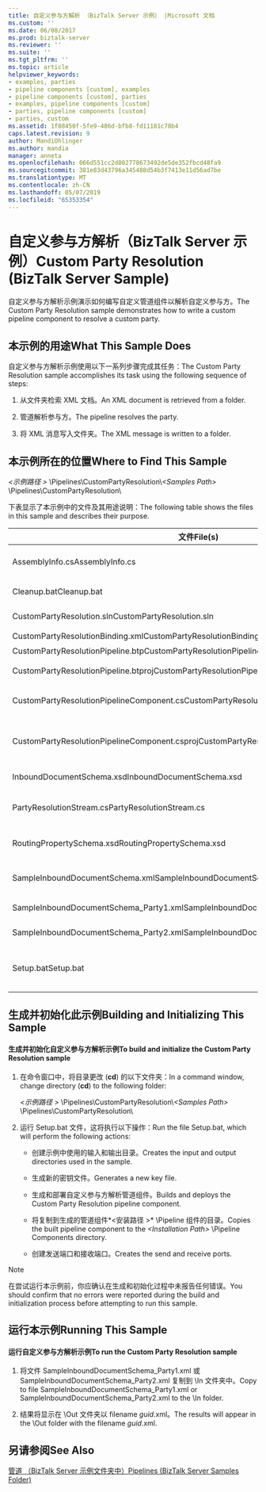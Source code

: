 ```yaml
---
title: 自定义参与方解析 （BizTalk Server 示例） |Microsoft 文档
ms.custom: ''
ms.date: 06/08/2017
ms.prod: biztalk-server
ms.reviewer: ''
ms.suite: ''
ms.tgt_pltfrm: ''
ms.topic: article
helpviewer_keywords:
- examples, parties
- pipeline components [custom], examples
- pipeline components [custom], parties
- examples, pipeline components [custom]
- parties, pipeline components [custom]
- parties, custom
ms.assetid: 1f88450f-5fe9-486d-bfb8-fd11181c78b4
caps.latest.revision: 9
author: MandiOhlinger
ms.author: mandia
manager: anneta
ms.openlocfilehash: 066d551cc2d802778673492de5de352fbcd48fa9
ms.sourcegitcommit: 381e83d43796a345488d54b3f7413e11d56ad7be
ms.translationtype: MT
ms.contentlocale: zh-CN
ms.lasthandoff: 05/07/2019
ms.locfileid: "65353354"
---
```

# <a name="custom-party-resolution-biztalk-server-sample"></a><span data-ttu-id="30c49-102">自定义参与方解析（BizTalk Server 示例）</span><span class="sxs-lookup"><span data-stu-id="30c49-102">Custom Party Resolution (BizTalk Server Sample)</span></span>
<span data-ttu-id="30c49-103">自定义参与方解析示例演示如何编写自定义管道组件以解析自定义参与方。</span><span class="sxs-lookup"><span data-stu-id="30c49-103">The Custom Party Resolution sample demonstrates how to write a custom pipeline component to resolve a custom party.</span></span>  
  
## <a name="what-this-sample-does"></a><span data-ttu-id="30c49-104">本示例的用途</span><span class="sxs-lookup"><span data-stu-id="30c49-104">What This Sample Does</span></span>  
 <span data-ttu-id="30c49-105">自定义参与方解析示例使用以下一系列步骤完成其任务：</span><span class="sxs-lookup"><span data-stu-id="30c49-105">The Custom Party Resolution sample accomplishes its task using the following sequence of steps:</span></span>  
  
1.  <span data-ttu-id="30c49-106">从文件夹检索 XML 文档。</span><span class="sxs-lookup"><span data-stu-id="30c49-106">An XML document is retrieved from a folder.</span></span>  
  
2.  <span data-ttu-id="30c49-107">管道解析参与方。</span><span class="sxs-lookup"><span data-stu-id="30c49-107">The pipeline resolves the party.</span></span>  
  
3.  <span data-ttu-id="30c49-108">将 XML 消息写入文件夹。</span><span class="sxs-lookup"><span data-stu-id="30c49-108">The XML message is written to a folder.</span></span>  
  
## <a name="where-to-find-this-sample"></a><span data-ttu-id="30c49-109">本示例所在的位置</span><span class="sxs-lookup"><span data-stu-id="30c49-109">Where to Find This Sample</span></span>  
 <span data-ttu-id="30c49-110">*\<示例路径 >* \Pipelines\CustomPartyResolution\\</span><span class="sxs-lookup"><span data-stu-id="30c49-110">*\<Samples Path>* \Pipelines\CustomPartyResolution\\</span></span>  
  
 <span data-ttu-id="30c49-111">下表显示了本示例中的文件及其用途说明：</span><span class="sxs-lookup"><span data-stu-id="30c49-111">The following table shows the files in this sample and describes their purpose.</span></span>  
  
|<span data-ttu-id="30c49-112">文件</span><span class="sxs-lookup"><span data-stu-id="30c49-112">File(s)</span></span>|<span data-ttu-id="30c49-113">Description</span><span class="sxs-lookup"><span data-stu-id="30c49-113">Description</span></span>|  
|---------------|-----------------|  
|<span data-ttu-id="30c49-114">AssemblyInfo.cs</span><span class="sxs-lookup"><span data-stu-id="30c49-114">AssemblyInfo.cs</span></span>|<span data-ttu-id="30c49-115">程序集信息 C# 源文件。</span><span class="sxs-lookup"><span data-stu-id="30c49-115">Assembly information C# source file.</span></span>|  
|<span data-ttu-id="30c49-116">Cleanup.bat</span><span class="sxs-lookup"><span data-stu-id="30c49-116">Cleanup.bat</span></span>|<span data-ttu-id="30c49-117">清除批处理文件。</span><span class="sxs-lookup"><span data-stu-id="30c49-117">Cleanup batch file.</span></span>|  
|<span data-ttu-id="30c49-118">CustomPartyResolution.sln</span><span class="sxs-lookup"><span data-stu-id="30c49-118">CustomPartyResolution.sln</span></span>|<span data-ttu-id="30c49-119">解决方案文件。</span><span class="sxs-lookup"><span data-stu-id="30c49-119">Solution file.</span></span>|  
|<span data-ttu-id="30c49-120">CustomPartyResolutionBinding.xml</span><span class="sxs-lookup"><span data-stu-id="30c49-120">CustomPartyResolutionBinding.xml</span></span>|<span data-ttu-id="30c49-121">绑定文件。</span><span class="sxs-lookup"><span data-stu-id="30c49-121">Binding file.</span></span>|  
|<span data-ttu-id="30c49-122">CustomPartyResolutionPipeline.btp</span><span class="sxs-lookup"><span data-stu-id="30c49-122">CustomPartyResolutionPipeline.btp</span></span>|<span data-ttu-id="30c49-123">管道文件。</span><span class="sxs-lookup"><span data-stu-id="30c49-123">Pipeline file.</span></span>|  
|<span data-ttu-id="30c49-124">CustomPartyResolutionPipeline.btproj</span><span class="sxs-lookup"><span data-stu-id="30c49-124">CustomPartyResolutionPipeline.btproj</span></span>|<span data-ttu-id="30c49-125">管道项目文件。</span><span class="sxs-lookup"><span data-stu-id="30c49-125">Pipeline project file.</span></span>|  
|<span data-ttu-id="30c49-126">CustomPartyResolutionPipelineComponent.cs</span><span class="sxs-lookup"><span data-stu-id="30c49-126">CustomPartyResolutionPipelineComponent.cs</span></span>|<span data-ttu-id="30c49-127">管道组件 C# 源代码。</span><span class="sxs-lookup"><span data-stu-id="30c49-127">Pipeline component C# source code.</span></span>|  
|<span data-ttu-id="30c49-128">CustomPartyResolutionPipelineComponent.csproj</span><span class="sxs-lookup"><span data-stu-id="30c49-128">CustomPartyResolutionPipelineComponent.csproj</span></span>|<span data-ttu-id="30c49-129">管道组件 Visual Studio 项目文件。</span><span class="sxs-lookup"><span data-stu-id="30c49-129">Pipeline component Visual Studio project file.</span></span>|  
|<span data-ttu-id="30c49-130">InboundDocumentSchema.xsd</span><span class="sxs-lookup"><span data-stu-id="30c49-130">InboundDocumentSchema.xsd</span></span>|<span data-ttu-id="30c49-131">入站文档架构。</span><span class="sxs-lookup"><span data-stu-id="30c49-131">Inbound document schema.</span></span>|  
|<span data-ttu-id="30c49-132">PartyResolutionStream.cs</span><span class="sxs-lookup"><span data-stu-id="30c49-132">PartyResolutionStream.cs</span></span>|<span data-ttu-id="30c49-133">参与方解析流 C# 源代码。</span><span class="sxs-lookup"><span data-stu-id="30c49-133">Party resolution stream C# source code.</span></span>|  
|<span data-ttu-id="30c49-134">RoutingPropertySchema.xsd</span><span class="sxs-lookup"><span data-stu-id="30c49-134">RoutingPropertySchema.xsd</span></span>|<span data-ttu-id="30c49-135">路由属性架构文件。</span><span class="sxs-lookup"><span data-stu-id="30c49-135">Routing property schema file.</span></span>|  
|<span data-ttu-id="30c49-136">SampleInboundDocumentSchema.xml</span><span class="sxs-lookup"><span data-stu-id="30c49-136">SampleInboundDocumentSchema.xml</span></span>|<span data-ttu-id="30c49-137">入站文档架构文件。</span><span class="sxs-lookup"><span data-stu-id="30c49-137">Inbound document schema file.</span></span>|  
|<span data-ttu-id="30c49-138">SampleInboundDocumentSchema_Party1.xml</span><span class="sxs-lookup"><span data-stu-id="30c49-138">SampleInboundDocumentSchema_Party1.xml</span></span>|<span data-ttu-id="30c49-139">示例数据实例。</span><span class="sxs-lookup"><span data-stu-id="30c49-139">Sample data instance.</span></span>|  
|<span data-ttu-id="30c49-140">SampleInboundDocumentSchema_Party2.xml</span><span class="sxs-lookup"><span data-stu-id="30c49-140">SampleInboundDocumentSchema_Party2.xml</span></span>|<span data-ttu-id="30c49-141">示例数据实例。</span><span class="sxs-lookup"><span data-stu-id="30c49-141">Sample data instance.</span></span>|  
|<span data-ttu-id="30c49-142">Setup.bat</span><span class="sxs-lookup"><span data-stu-id="30c49-142">Setup.bat</span></span>|<span data-ttu-id="30c49-143">生成和安装示例管道组件批处理文件。</span><span class="sxs-lookup"><span data-stu-id="30c49-143">Build and setup sample pipeline component batch file.</span></span>|  
  
## <a name="building-and-initializing-this-sample"></a><span data-ttu-id="30c49-144">生成并初始化此示例</span><span class="sxs-lookup"><span data-stu-id="30c49-144">Building and Initializing This Sample</span></span>  
  
#### <a name="to-build-and-initialize-the-custom-party-resolution-sample"></a><span data-ttu-id="30c49-145">生成并初始化自定义参与方解析示例</span><span class="sxs-lookup"><span data-stu-id="30c49-145">To build and initialize the Custom Party Resolution sample</span></span>  
  
1.  <span data-ttu-id="30c49-146">在命令窗口中，将目录更改 (**cd**) 的以下文件夹：</span><span class="sxs-lookup"><span data-stu-id="30c49-146">In a command window, change directory (**cd**) to the following folder:</span></span>  
  
     <span data-ttu-id="30c49-147">*\<示例路径 >* \Pipelines\CustomPartyResolution\\</span><span class="sxs-lookup"><span data-stu-id="30c49-147">*\<Samples Path>* \Pipelines\CustomPartyResolution\\</span></span>  
  
2.  <span data-ttu-id="30c49-148">运行 Setup.bat 文件，这将执行以下操作：</span><span class="sxs-lookup"><span data-stu-id="30c49-148">Run the file Setup.bat, which will perform the following actions:</span></span>  
  
    -   <span data-ttu-id="30c49-149">创建示例中使用的输入和输出目录。</span><span class="sxs-lookup"><span data-stu-id="30c49-149">Creates the input and output directories used in the sample.</span></span>  
  
    -   <span data-ttu-id="30c49-150">生成新的密钥文件。</span><span class="sxs-lookup"><span data-stu-id="30c49-150">Generates a new key file.</span></span>  
  
    -   <span data-ttu-id="30c49-151">生成和部署自定义参与方解析管道组件。</span><span class="sxs-lookup"><span data-stu-id="30c49-151">Builds and deploys the Custom Party Resolution pipeline component.</span></span>  
  
    -   <span data-ttu-id="30c49-152">将复制到生成的管道组件*\<安装路径 >* \Pipeline 组件的目录。</span><span class="sxs-lookup"><span data-stu-id="30c49-152">Copies the built pipeline component to the *\<Installation Path>* \Pipeline Components directory.</span></span>  
  
    -   <span data-ttu-id="30c49-153">创建发送端口和接收端口。</span><span class="sxs-lookup"><span data-stu-id="30c49-153">Creates the send and receive ports.</span></span>  
  
> [!NOTE]
>  <span data-ttu-id="30c49-154">在尝试运行本示例前，你应确认在生成和初始化过程中未报告任何错误。</span><span class="sxs-lookup"><span data-stu-id="30c49-154">You should confirm that no errors were reported during the build and initialization process before attempting to run this sample.</span></span>  
  
## <a name="running-this-sample"></a><span data-ttu-id="30c49-155">运行本示例</span><span class="sxs-lookup"><span data-stu-id="30c49-155">Running This Sample</span></span>  
  
#### <a name="to-run-the-custom-party-resolution-sample"></a><span data-ttu-id="30c49-156">运行自定义参与方解析示例</span><span class="sxs-lookup"><span data-stu-id="30c49-156">To run the Custom Party Resolution sample</span></span>  
  
1.  <span data-ttu-id="30c49-157">将文件 SampleInboundDocumentSchema_Party1.xml 或 SampleInboundDocumentSchema_Party2.xml 复制到 \In 文件夹中。</span><span class="sxs-lookup"><span data-stu-id="30c49-157">Copy to file SampleInboundDocumentSchema_Party1.xml or SampleInboundDocumentSchema_Party2.xml to the \In folder.</span></span>  
  
2.  <span data-ttu-id="30c49-158">结果将显示在 \Out 文件夹以 filename *guid*.xml。</span><span class="sxs-lookup"><span data-stu-id="30c49-158">The results will appear in the \Out folder with the filename *guid*.xml.</span></span>  
  
## <a name="see-also"></a><span data-ttu-id="30c49-159">另请参阅</span><span class="sxs-lookup"><span data-stu-id="30c49-159">See Also</span></span>  
 [<span data-ttu-id="30c49-160">管道 （BizTalk Server 示例文件夹中）</span><span class="sxs-lookup"><span data-stu-id="30c49-160">Pipelines (BizTalk Server Samples Folder)</span></span>](../core/pipelines-biztalk-server-samples-folder.md)